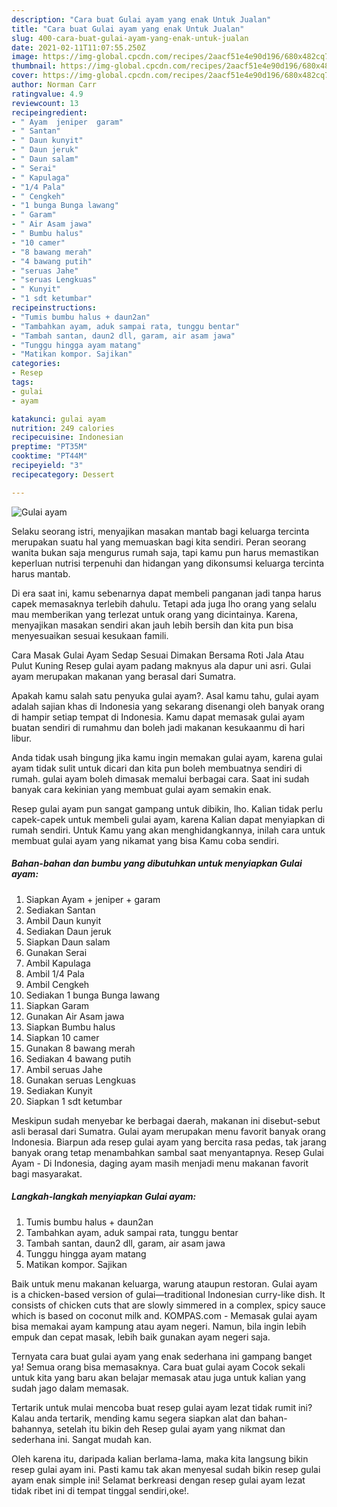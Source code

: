 ```yaml
---
description: "Cara buat Gulai ayam yang enak Untuk Jualan"
title: "Cara buat Gulai ayam yang enak Untuk Jualan"
slug: 400-cara-buat-gulai-ayam-yang-enak-untuk-jualan
date: 2021-02-11T11:07:55.250Z
image: https://img-global.cpcdn.com/recipes/2aacf51e4e90d196/680x482cq70/gulai-ayam-foto-resep-utama.jpg
thumbnail: https://img-global.cpcdn.com/recipes/2aacf51e4e90d196/680x482cq70/gulai-ayam-foto-resep-utama.jpg
cover: https://img-global.cpcdn.com/recipes/2aacf51e4e90d196/680x482cq70/gulai-ayam-foto-resep-utama.jpg
author: Norman Carr
ratingvalue: 4.9
reviewcount: 13
recipeingredient:
- " Ayam  jeniper  garam"
- " Santan"
- " Daun kunyit"
- " Daun jeruk"
- " Daun salam"
- " Serai"
- " Kapulaga"
- "1/4 Pala"
- " Cengkeh"
- "1 bunga Bunga lawang"
- " Garam"
- " Air Asam jawa"
- " Bumbu halus"
- "10 camer"
- "8 bawang merah"
- "4 bawang putih"
- "seruas Jahe"
- "seruas Lengkuas"
- " Kunyit"
- "1 sdt ketumbar"
recipeinstructions:
- "Tumis bumbu halus + daun2an"
- "Tambahkan ayam, aduk sampai rata, tunggu bentar"
- "Tambah santan, daun2 dll, garam, air asam jawa"
- "Tunggu hingga ayam matang"
- "Matikan kompor. Sajikan"
categories:
- Resep
tags:
- gulai
- ayam

katakunci: gulai ayam 
nutrition: 249 calories
recipecuisine: Indonesian
preptime: "PT35M"
cooktime: "PT44M"
recipeyield: "3"
recipecategory: Dessert

---
```



![Gulai ayam](https://img-global.cpcdn.com/recipes/2aacf51e4e90d196/680x482cq70/gulai-ayam-foto-resep-utama.jpg)

Selaku seorang istri, menyajikan masakan mantab bagi keluarga tercinta merupakan suatu hal yang memuaskan bagi kita sendiri. Peran seorang  wanita bukan saja mengurus rumah saja, tapi kamu pun harus memastikan keperluan nutrisi terpenuhi dan hidangan yang dikonsumsi keluarga tercinta harus mantab.

Di era  saat ini, kamu sebenarnya dapat membeli panganan jadi tanpa harus capek memasaknya terlebih dahulu. Tetapi ada juga lho orang yang selalu mau memberikan yang terlezat untuk orang yang dicintainya. Karena, menyajikan masakan sendiri akan jauh lebih bersih dan kita pun bisa menyesuaikan sesuai kesukaan famili. 

Cara Masak Gulai Ayam Sedap Sesuai Dimakan Bersama Roti Jala Atau Pulut Kuning Resep gulai ayam padang maknyus ala dapur uni asri. Gulai ayam merupakan makanan yang berasal dari Sumatra.

Apakah kamu salah satu penyuka gulai ayam?. Asal kamu tahu, gulai ayam adalah sajian khas di Indonesia yang sekarang disenangi oleh banyak orang di hampir setiap tempat di Indonesia. Kamu dapat memasak gulai ayam buatan sendiri di rumahmu dan boleh jadi makanan kesukaanmu di hari libur.

Anda tidak usah bingung jika kamu ingin memakan gulai ayam, karena gulai ayam tidak sulit untuk dicari dan kita pun boleh membuatnya sendiri di rumah. gulai ayam boleh dimasak memalui berbagai cara. Saat ini sudah banyak cara kekinian yang membuat gulai ayam semakin enak.

Resep gulai ayam pun sangat gampang untuk dibikin, lho. Kalian tidak perlu capek-capek untuk membeli gulai ayam, karena Kalian dapat menyiapkan di rumah sendiri. Untuk Kamu yang akan menghidangkannya, inilah cara untuk membuat gulai ayam yang nikamat yang bisa Kamu coba sendiri.

<!--inarticleads1-->

##### Bahan-bahan dan bumbu yang dibutuhkan untuk menyiapkan Gulai ayam:

1. Siapkan  Ayam + jeniper + garam
1. Sediakan  Santan
1. Ambil  Daun kunyit
1. Sediakan  Daun jeruk
1. Siapkan  Daun salam
1. Gunakan  Serai
1. Ambil  Kapulaga
1. Ambil 1/4 Pala
1. Ambil  Cengkeh
1. Sediakan 1 bunga Bunga lawang
1. Siapkan  Garam
1. Gunakan  Air Asam jawa
1. Siapkan  Bumbu halus
1. Siapkan 10 camer
1. Gunakan 8 bawang merah
1. Sediakan 4 bawang putih
1. Ambil seruas Jahe
1. Gunakan seruas Lengkuas
1. Sediakan  Kunyit
1. Siapkan 1 sdt ketumbar


Meskipun sudah menyebar ke berbagai daerah, makanan ini disebut-sebut asli berasal dari Sumatra. Gulai ayam merupakan menu favorit banyak orang Indonesia. Biarpun ada resep gulai ayam yang bercita rasa pedas, tak jarang banyak orang tetap menambahkan sambal saat menyantapnya. Resep Gulai Ayam - Di Indonesia, daging ayam masih menjadi menu makanan favorit bagi masyarakat. 

<!--inarticleads2-->

##### Langkah-langkah menyiapkan Gulai ayam:

1. Tumis bumbu halus + daun2an
1. Tambahkan ayam, aduk sampai rata, tunggu bentar
1. Tambah santan, daun2 dll, garam, air asam jawa
1. Tunggu hingga ayam matang
1. Matikan kompor. Sajikan


Baik untuk menu makanan keluarga, warung ataupun restoran. Gulai ayam is a chicken-based version of gulai—traditional Indonesian curry-like dish. It consists of chicken cuts that are slowly simmered in a complex, spicy sauce which is based on coconut milk and. KOMPAS.com - Memasak gulai ayam bisa memakai ayam kampung atau ayam negeri. Namun, bila ingin lebih empuk dan cepat masak, lebih baik gunakan ayam negeri saja. 

Ternyata cara buat gulai ayam yang enak sederhana ini gampang banget ya! Semua orang bisa memasaknya. Cara buat gulai ayam Cocok sekali untuk kita yang baru akan belajar memasak atau juga untuk kalian yang sudah jago dalam memasak.

Tertarik untuk mulai mencoba buat resep gulai ayam lezat tidak rumit ini? Kalau anda tertarik, mending kamu segera siapkan alat dan bahan-bahannya, setelah itu bikin deh Resep gulai ayam yang nikmat dan sederhana ini. Sangat mudah kan. 

Oleh karena itu, daripada kalian berlama-lama, maka kita langsung bikin resep gulai ayam ini. Pasti kamu tak akan menyesal sudah bikin resep gulai ayam enak simple ini! Selamat berkreasi dengan resep gulai ayam lezat tidak ribet ini di tempat tinggal sendiri,oke!.

